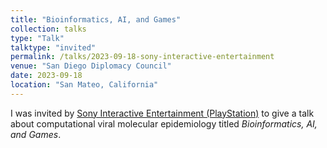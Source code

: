 ```yaml
---
title: "Bioinformatics, AI, and Games"
collection: talks
type: "Talk"
talktype: "invited"
permalink: /talks/2023-09-18-sony-interactive-entertainment
venue: "San Diego Diplomacy Council"
date: 2023-09-18
location: "San Mateo, California"
---
```

I was invited by <a href="https://sonyinteractive.com/" target="_blank">Sony Interactive Entertainment (PlayStation)</a> to give a talk about computational viral molecular epidemiology titled <i>Bioinformatics, AI, and Games</i>.
